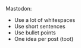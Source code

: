 Mastodon:
* Use a lot of whitespaces
* Use short sentences
* Use bullet points
* One idea per post (toot)
